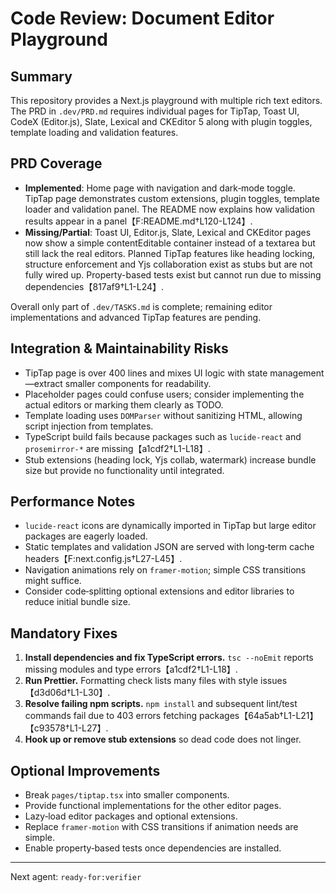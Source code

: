 # Code Review: Document Editor Playground

## Summary

This repository provides a Next.js playground with multiple rich text editors. The PRD in `.dev/PRD.md` requires individual pages for TipTap, Toast UI, CodeX (Editor.js), Slate, Lexical and CKEditor 5 along with plugin toggles, template loading and validation features.

## PRD Coverage

- **Implemented**: Home page with navigation and dark‑mode toggle. TipTap page demonstrates custom extensions, plugin toggles, template loader and validation panel. The README now explains how validation results appear in a panel【F:README.md†L120-L124】.
- **Missing/Partial**: Toast UI, Editor.js, Slate, Lexical and CKEditor pages now show a simple contentEditable container instead of a textarea but still lack the real editors. Planned TipTap features like heading locking, structure enforcement and Yjs collaboration exist as stubs but are not fully wired up. Property-based tests exist but cannot run due to missing dependencies【817af9†L1-L24】.

Overall only part of `.dev/TASKS.md` is complete; remaining editor implementations and advanced TipTap features are pending.

## Integration & Maintainability Risks

- TipTap page is over 400 lines and mixes UI logic with state management—extract smaller components for readability.
- Placeholder pages could confuse users; consider implementing the actual editors or marking them clearly as TODO.
- Template loading uses `DOMParser` without sanitizing HTML, allowing script injection from templates.
- TypeScript build fails because packages such as `lucide-react` and `prosemirror-*` are missing【a1cdf2†L1-L18】.
- Stub extensions (heading lock, Yjs collab, watermark) increase bundle size but provide no functionality until integrated.

## Performance Notes

- `lucide-react` icons are dynamically imported in TipTap but large editor packages are eagerly loaded.
- Static templates and validation JSON are served with long‑term cache headers【F:next.config.js†L27-L45】.
- Navigation animations rely on `framer-motion`; simple CSS transitions might suffice.
- Consider code‑splitting optional extensions and editor libraries to reduce initial bundle size.

## Mandatory Fixes

1. **Install dependencies and fix TypeScript errors.** `tsc --noEmit` reports missing modules and type errors【a1cdf2†L1-L18】.
2. **Run Prettier.** Formatting check lists many files with style issues【d3d06d†L1-L30】.
3. **Resolve failing npm scripts.** `npm install` and subsequent lint/test commands fail due to 403 errors fetching packages【64a5ab†L1-L21】【c93578†L1-L27】.
4. **Hook up or remove stub extensions** so dead code does not linger.

## Optional Improvements

- Break `pages/tiptap.tsx` into smaller components.
- Provide functional implementations for the other editor pages.
- Lazy‑load editor packages and optional extensions.
- Replace `framer-motion` with CSS transitions if animation needs are simple.
- Enable property‑based tests once dependencies are installed.

---

Next agent: `ready-for:verifier`
